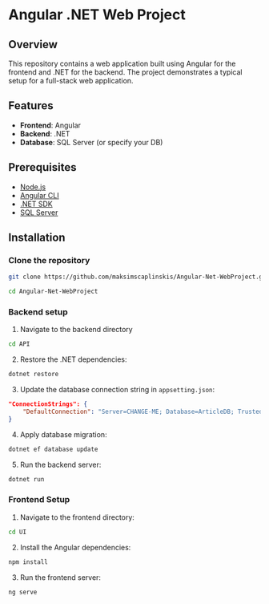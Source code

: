 # Angular .NET Web Project

## Overview
This repository contains a web application built using Angular for the frontend and .NET for the backend. The project demonstrates a typical setup for a full-stack web application.

## Features
- **Frontend**: Angular
- **Backend**: .NET
- **Database**: SQL Server (or specify your DB)

## Prerequisites
- [Node.js](https://nodejs.org/)
- [Angular CLI](https://angular.io/cli)
- [.NET SDK](https://dotnet.microsoft.com/download)
- [SQL Server](https://www.microsoft.com/en-us/sql-server)

## Installation

### Clone the repository
```bash
git clone https://github.com/maksimscaplinskis/Angular-Net-WebProject.git
```
```bash
cd Angular-Net-WebProject
```

### Backend setup

1. Navigate to the backend directory
```bash
cd API
```
2. Restore the .NET dependencies:
```bash
dotnet restore
```
3. Update the database connection string in `appsetting.json`:
```json
"ConnectionStrings": {
    "DefaultConnection": "Server=CHANGE-ME; Database=ArticleDB; Trusted_connection=true; TrustServerCertificate=true"
}
```
4. Apply database migration:
```bash
dotnet ef database update
```
5. Run the backend server:
```bash
dotnet run
```

### Frontend Setup

1. Navigate to the frontend directory:
```bash
cd UI
```
2. Install the Angular dependencies:
```bash
npm install
```
3. Run the frontend server:
```bash
ng serve
```
